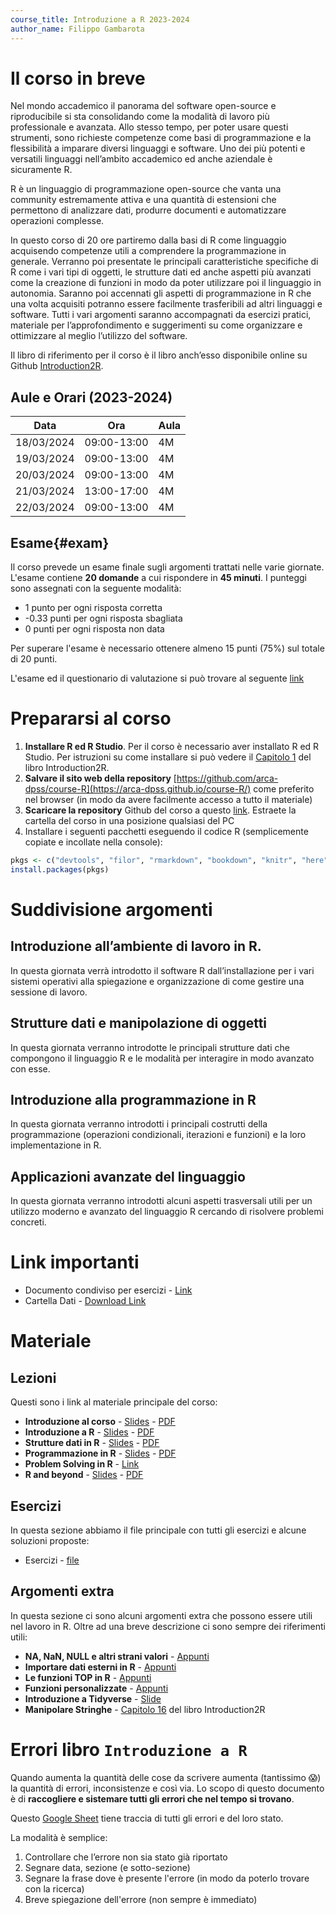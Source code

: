 ```yaml
---
course_title: Introduzione a R 2023-2024
author_name: Filippo Gambarota
---
```


# Il corso in breve

Nel mondo accademico il panorama del software open-source e riproducibile si sta consolidando come la modalità di lavoro più professionale e avanzata. Allo stesso tempo, per poter usare questi strumenti, sono richieste competenze come basi di programmazione e la flessibilità a imparare diversi linguaggi e software. Uno dei più potenti e versatili linguaggi nell’ambito accademico ed anche aziendale è sicuramente R. 

R è un linguaggio di programmazione open-source che vanta una community estremamente attiva e una quantità di estensioni che permettono di analizzare dati, produrre documenti e automatizzare operazioni complesse. 

In questo corso di 20 ore partiremo dalla basi di R come linguaggio acquisendo competenze utili a comprendere la programmazione in generale. Verranno poi presentate le principali caratteristiche specifiche di R come i vari tipi di oggetti, le strutture dati ed anche aspetti più avanzati come la creazione di funzioni in modo da poter utilizzare poi il linguaggio in autonomia. Saranno poi accennati gli aspetti di programmazione in R che una volta acquisiti potranno essere facilmente trasferibili ad altri linguaggi e software.
Tutti i vari argomenti saranno accompagnati da esercizi pratici, materiale per l’approfondimento e suggerimenti su come organizzare e ottimizzare al meglio l’utilizzo del software. 

Il libro di riferimento per il corso è il libro anch’esso disponibile online su Github [Introduction2R](https://psicostat.github.io/Introduction2R/).

## Aule e Orari (2023-2024)

| Data | Ora | Aula |
|---|---|---|
| 18/03/2024 | 09:00-13:00 | 4M |
| 19/03/2024 | 09:00-13:00 | 4M |
| 20/03/2024 | 09:00-13:00 | 4M |
| 21/03/2024 | 13:00-17:00 | 4M |
| 22/03/2024 | 09:00-13:00 | 4M |

## Esame{#exam}

Il corso prevede un esame finale sugli argomenti trattati nelle varie giornate. L'esame contiene **20 domande** a cui rispondere in **45 minuti**. I punteggi sono assegnati con la seguente modalità:

- 1 punto per ogni risposta corretta
- -0.33 punti per ogni risposta sbagliata
- 0 punti per ogni risposta non data

Per superare l'esame è necessario ottenere almeno 15 punti (75%) sul totale di 20 punti.

L'esame ed il questionario di valutazione si può trovare al seguente [link](https://docs.google.com/presentation/d/1o-oOXxV6-3benPJZY_0-zIURdTCydhYv7EZcMJ-wb38/edit#slide=id.p)

# Prepararsi al corso

1. **Installare R ed R Studio**. Per il corso è necessario aver installato R ed R Studio. Per istruzioni su come installare si può vedere il [Capitolo 1](https://psicostat.github.io/Introduction2R/install.html) del libro Introduction2R.
2. **Salvare il sito web della repository** [https://github.com/arca-dpss/course-R](https://arca-dpss.github.io/course-R/) come preferito nel browser (in modo da avere facilmente accesso a tutto il materiale)
3. **Scaricare la repository** Github del corso a questo [link](https://minhaskamal.github.io/DownGit/#/home?url=https://github.com/arca-dpss/course-R). Estraete la cartella del corso in una posizione qualsiasi del PC
4. Installare i seguenti pacchetti eseguendo il codice R (semplicemente copiate e incollate nella console):

```r
pkgs <- c("devtools", "filor", "rmarkdown", "bookdown", "knitr", "here", "dplyr", "readr", "stringr", "readxl", "haven", "emo", "faux", "tidyr", "cowplot", "tidyverse", "cli", "purrr", "renderthis", "xaringan", "icons", "kableExtra", "xaringanExtra", "ggplot2", "stats", "tibble", "broom", "flextable", "sjPlot")
install.packages(pkgs)
```

# Suddivisione argomenti

## Introduzione all’ambiente di lavoro in R.

In questa giornata verrà introdotto il software R dall’installazione per i vari sistemi operativi alla spiegazione e organizzazione di come gestire una sessione di lavoro.

## Strutture dati e manipolazione di oggetti

In questa giornata verranno introdotte le principali strutture dati che compongono il linguaggio R e le modalità per interagire in modo avanzato con esse.

## Introduzione alla programmazione in R

In questa giornata verranno introdotti i principali costrutti della programmazione (operazioni condizionali, iterazioni e funzioni) e la loro implementazione in R.

## Applicazioni avanzate del linguaggio

In questa giornata verranno introdotti alcuni aspetti trasversali utili per un utilizzo moderno e avanzato del linguaggio R cercando di risolvere problemi concreti.

# Link importanti

- Documento condiviso per esercizi - [Link](https://etherpad.wikimedia.org/p/arca-corsoR)
- Cartella Dati - [Download Link](https://minhaskamal.github.io/DownGit/#/home?url=https:%2F%2Fgithub.com%2Farca-dpss%2Fcourse-R%2Ftree%2Fmain%2Fexercises%2Fdata)

# Materiale

## Lezioni

Questi sono i link al materiale principale del corso:

- **Introduzione al corso** - [Slides](slides/1_intro_generale/1_intro_generale.html) - [PDF](slides/1_intro_generale/1_intro_generale.pdf)
- **Introduzione a R** - [Slides](slides/2_intro_a_R/2_intro_a_R.html) - [PDF](slides/2_intro_a_R/2_intro_a_R.pdf)
- **Strutture dati in R** - [Slides](slides/3_data_structures/3_data_structures.html) - [PDF](slides/3_data_structures/3_data_structures.pdf)
- **Programmazione in R** - [Slides](slides/4_programmazione/4_programmazione.html) - [PDF](slides/4_programmazione/4_programmazione.pdf)
- **Problem Solving in R** - [Link](extra/R_problem_solving.html)
- **R and beyond** - [Slides](slides/5_R_and_beyond/5_R_and_beyond.html) - [PDF](slides/5_R_and_beyond/5_R_and_beyond.pdf)

## Esercizi

In questa sezione abbiamo il file principale con tutti gli esercizi e alcune soluzioni proposte:

- Esercizi - [file](exercises/esercizi.html)

## Argomenti extra

In questa sezione ci sono alcuni argomenti extra che possono essere utili nel lavoro in R. Oltre ad una breve descrizione ci sono sempre dei riferimenti utili:

- **NA, NaN, NULL e altri strani valori** - [Appunti](extra/dealing_with_NA_NaN_NULL.html)
- **Importare dati esterni in R** - [Appunti](extra/importing_data.html)
- **Le funzioni TOP in R** - [Appunti](extra/top_functions.html)
- **Funzioni personalizzate** - [Appunti](extra/custom_functions.html)
- **Introduzione a Tidyverse** - [Slide](https://filippogambarota.github.io/slides/tidyverse_presentation/tidyverse_presentation.html#1)
- **Manipolare Stringhe** - [Capitolo 16](https://psicostat.github.io/Introduction2R/stringhe.html) del libro Introduction2R

# Errori libro `Introduzione a R`

Quando aumenta la quantità delle cose da scrivere aumenta (tantissimo 😱) la quantità di errori, inconsistenze e così via. Lo scopo di questo documento è di **raccogliere e sistemare tutti gli errori che nel tempo si trovano**.

Questo [Google Sheet](https://docs.google.com/spreadsheets/d/1YmXN3iDtiyfLkhW246cICC_4X8S7xqWuN-EiLVDiAT8/edit#gid=0) tiene traccia di tutti gli errori e del loro stato.

La modalità è semplice:

1. Controllare che l’errore non sia stato già riportato
2. Segnare data, sezione (e sotto-sezione)
3. Segnare la frase dove è presente l'errore (in modo da poterlo trovare con la ricerca)
4. Breve spiegazione dell'errore (non sempre è immediato)
